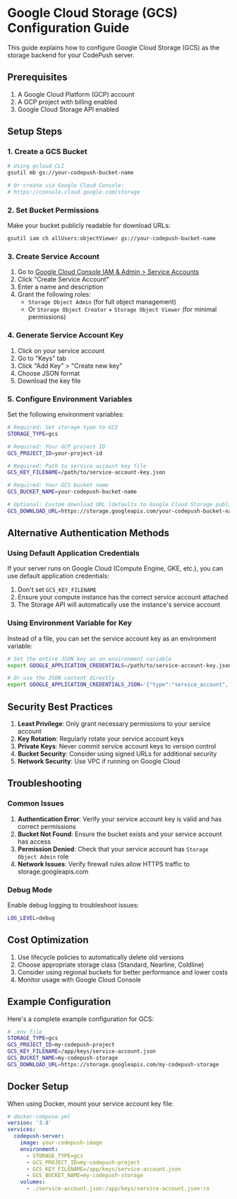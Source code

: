 # Google Cloud Storage (GCS) Configuration Guide

This guide explains how to configure Google Cloud Storage (GCS) as the storage backend for your CodePush server.

## Prerequisites

1. A Google Cloud Platform (GCP) account
2. A GCP project with billing enabled
3. Google Cloud Storage API enabled

## Setup Steps

### 1. Create a GCS Bucket

```bash
# Using gcloud CLI
gsutil mb gs://your-codepush-bucket-name

# Or create via Google Cloud Console:
# https://console.cloud.google.com/storage
```

### 2. Set Bucket Permissions

Make your bucket publicly readable for download URLs:

```bash
gsutil iam ch allUsers:objectViewer gs://your-codepush-bucket-name
```

### 3. Create Service Account

1. Go to [Google Cloud Console IAM & Admin > Service Accounts](https://console.cloud.google.com/iam-admin/serviceaccounts)
2. Click "Create Service Account"
3. Enter a name and description
4. Grant the following roles:
   - `Storage Object Admin` (for full object management)
   - Or `Storage Object Creator` + `Storage Object Viewer` (for minimal permissions)

### 4. Generate Service Account Key

1. Click on your service account
2. Go to "Keys" tab
3. Click "Add Key" > "Create new key"
4. Choose JSON format
5. Download the key file

### 5. Configure Environment Variables

Set the following environment variables:

```bash
# Required: Set storage type to GCS
STORAGE_TYPE=gcs

# Required: Your GCP project ID
GCS_PROJECT_ID=your-project-id

# Required: Path to service account key file
GCS_KEY_FILENAME=/path/to/service-account-key.json

# Required: Your GCS bucket name
GCS_BUCKET_NAME=your-codepush-bucket-name

# Optional: Custom download URL (defaults to Google Cloud Storage public URL)
GCS_DOWNLOAD_URL=https://storage.googleapis.com/your-codepush-bucket-name
```

## Alternative Authentication Methods

### Using Default Application Credentials

If your server runs on Google Cloud (Compute Engine, GKE, etc.), you can use default application credentials:

1. Don't set `GCS_KEY_FILENAME`
2. Ensure your compute instance has the correct service account attached
3. The Storage API will automatically use the instance's service account

### Using Environment Variable for Key

Instead of a file, you can set the service account key as an environment variable:

```bash
# Set the entire JSON key as an environment variable
export GOOGLE_APPLICATION_CREDENTIALS=/path/to/service-account-key.json

# Or use the JSON content directly
export GOOGLE_APPLICATION_CREDENTIALS_JSON='{"type":"service_account",...}'
```

## Security Best Practices

1. **Least Privilege**: Only grant necessary permissions to your service account
2. **Key Rotation**: Regularly rotate your service account keys
3. **Private Keys**: Never commit service account keys to version control
4. **Bucket Security**: Consider using signed URLs for additional security
5. **Network Security**: Use VPC if running on Google Cloud

## Troubleshooting

### Common Issues

1. **Authentication Error**: Verify your service account key is valid and has correct permissions
2. **Bucket Not Found**: Ensure the bucket exists and your service account has access
3. **Permission Denied**: Check that your service account has `Storage Object Admin` role
4. **Network Issues**: Verify firewall rules allow HTTPS traffic to storage.googleapis.com

### Debug Mode

Enable debug logging to troubleshoot issues:

```bash
LOG_LEVEL=debug
```

## Cost Optimization

1. Use lifecycle policies to automatically delete old versions
2. Choose appropriate storage class (Standard, Nearline, Coldline)
3. Consider using regional buckets for better performance and lower costs
4. Monitor usage with Google Cloud Console

## Example Configuration

Here's a complete example configuration for GCS:

```bash
# .env file
STORAGE_TYPE=gcs
GCS_PROJECT_ID=my-codepush-project
GCS_KEY_FILENAME=/app/keys/service-account.json
GCS_BUCKET_NAME=my-codepush-storage
GCS_DOWNLOAD_URL=https://storage.googleapis.com/my-codepush-storage
```

## Docker Setup

When using Docker, mount your service account key file:

```yaml
# docker-compose.yml
version: '3.8'
services:
  codepush-server:
    image: your-codepush-image
    environment:
      - STORAGE_TYPE=gcs
      - GCS_PROJECT_ID=my-codepush-project
      - GCS_KEY_FILENAME=/app/keys/service-account.json
      - GCS_BUCKET_NAME=my-codepush-storage
    volumes:
      - ./service-account.json:/app/keys/service-account.json:ro
``` 